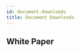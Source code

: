 ```yaml
---
id: document-downloads
title: Document Downloads
---
```


## White Paper

<!-- TODO: Add the whitepaper -->